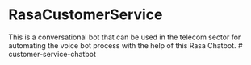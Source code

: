 # RasaCustomerService
This is a conversational bot that can be used in the telecom sector for automating the voice bot process with the help of this Rasa Chatbot.
#   c u s t o m e r - s e r v i c e - c h a t b o t  
 